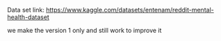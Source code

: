 Data set link: https://www.kaggle.com/datasets/entenam/reddit-mental-health-dataset

we make the version 1 only and still work to improve it
